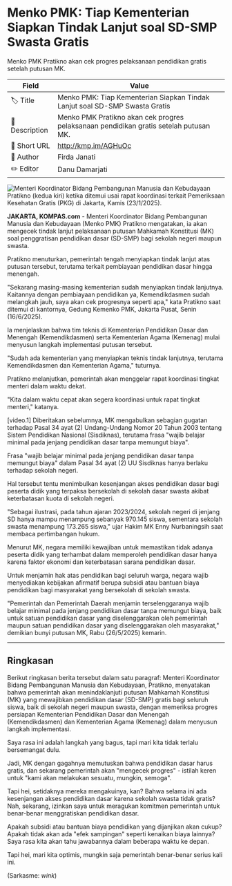 # Menko PMK: Tiap Kementerian Siapkan Tindak Lanjut soal SD-SMP Swasta Gratis

Menko PMK Pratikno akan cek progres pelaksanaan pendidikan gratis setelah putusan MK.

| Field         | Value                                                       |
|---------------|-------------------------------------------------------------|
| 🏷️ Title       | Menko PMK: Tiap Kementerian Siapkan Tindak Lanjut soal SD-SMP Swasta Gratis |
| 📝 Description | Menko PMK Pratikno akan cek progres pelaksanaan pendidikan gratis setelah putusan MK. |
| 🔗 Short URL   | http://kmp.im/AGHuOc |
| 👤 Author      | Firda Janati |
| ✏️ Editor      | Danu Damarjati  |

![Menteri Koordinator Bidang Pembangunan Manusia dan Kebudayaan Pratikno (kedua kiri) ketika ditemui usai rapat koordinasi terkait Pemeriksaan Kesehatan Gratis (PKG) di Jakarta, Kamis (23/1/2025).](https://asset.kompas.com/crops/Mxr3wmjRMTdcnPmhi0aULZ_Mjcg=/37x9:677x435/750x500/data/photo/2025/01/23/6791f0ff7d9df.jpg)

**JAKARTA, KOMPAS.com** - Menteri Koordinator Bidang Pembangunan Manusia dan Kebudayaan (Menko PMK) Pratikno mengatakan, ia akan mengecek tindak lanjut pelaksanaan putusan Mahkamah Konstitusi (MK) soal penggratisan pendidikan dasar (SD-SMP) bagi sekolah negeri maupun swasta.

Pratikno menuturkan, pemerintah tengah menyiapkan tindak lanjut atas putusan tersebut, terutama terkait pembiayaan pendidikan dasar hingga menengah.

\"Sekarang masing-masing kementerian sudah menyiapkan tindak lanjutnya. Kaitannya dengan pembiayaan pendidikan ya, Kemendikdasmen sudah melangkah jauh, saya akan cek progresnya seperti apa,\" kata Pratikno saat ditemui di kantornya, Gedung Kemenko PMK, Jakarta Pusat, Senin (16/6/2025).

Ia menjelaskan bahwa tim teknis di Kementerian Pendidikan Dasar dan Menengah (Kemendikdasmen) serta Kementerian Agama (Kemenag) mulai menyusun langkah implementasi putusan tersebut.

\"Sudah ada kementerian yang menyiapkan teknis tindak lanjutnya, terutama Kemendikdasmen dan Kementerian Agama,\" tuturnya.

Pratikno melanjutkan, pemerintah akan menggelar rapat koordinasi tingkat menteri dalam waktu dekat.

\"Kita dalam waktu cepat akan segera koordinasi untuk rapat tingkat menteri,\" katanya.

\[video.1\] Diberitakan sebelumnya, MK mengabulkan sebagian gugatan terhadap Pasal 34 ayat (2) Undang-Undang Nomor 20 Tahun 2003 tentang Sistem Pendidikan Nasional (Sisdiknas), terutama frasa \"wajib belajar minimal pada jenjang pendidikan dasar tanpa memungut biaya\".

Frasa \"wajib belajar minimal pada jenjang pendidikan dasar tanpa memungut biaya\" dalam Pasal 34 ayat (2) UU Sisdiknas hanya berlaku terhadap sekolah negeri.

Hal tersebut tentu menimbulkan kesenjangan akses pendidikan dasar bagi peserta didik yang terpaksa bersekolah di sekolah dasar swasta akibat keterbatasan kuota di sekolah negeri.

\"Sebagai ilustrasi, pada tahun ajaran 2023/2024, sekolah negeri di jenjang SD hanya mampu menampung sebanyak 970.145 siswa, sementara sekolah swasta menampung 173.265 siswa,\" ujar Hakim MK Enny Nurbaningsih saat membaca pertimbangan hukum.

Menurut MK, negara memiliki kewajiban untuk memastikan tidak adanya peserta didik yang terhambat dalam memperoleh pendidikan dasar hanya karena faktor ekonomi dan keterbatasan sarana pendidikan dasar.

Untuk menjamin hak atas pendidikan bagi seluruh warga, negara wajib menyediakan kebijakan afirmatif berupa subsidi atau bantuan biaya pendidikan bagi masyarakat yang bersekolah di sekolah swasta.

\"Pemerintah dan Pemerintah Daerah menjamin terselenggaranya wajib belajar minimal pada jenjang pendidikan dasar tanpa memungut biaya, baik untuk satuan pendidikan dasar yang diselenggarakan oleh pemerintah maupun satuan pendidikan dasar yang diselenggarakan oleh masyarakat," demikian bunyi putusan MK, Rabu (26/5/2025) kemarin.

---
## Ringkasan

Berikut ringkasan berita tersebut dalam satu paragraf: Menteri Koordinator Bidang Pembangunan Manusia dan Kebudayaan, Pratikno, menyatakan bahwa pemerintah akan menindaklanjuti putusan Mahkamah Konstitusi (MK) yang mewajibkan pendidikan dasar (SD-SMP) gratis bagi seluruh siswa, baik di sekolah negeri maupun swasta, dengan memeriksa progres persiapan Kementerian Pendidikan Dasar dan Menengah (Kemendikdasmen) dan Kementerian Agama (Kemenag) dalam menyusun langkah implementasi.



Saya rasa ini adalah langkah yang bagus, tapi mari kita tidak terlalu bersemangat dulu.

 Jadi, MK dengan gagahnya memutuskan bahwa pendidikan dasar harus gratis, dan sekarang pemerintah akan "mengecek progres" - istilah keren untuk "kami akan melakukan sesuatu, mungkin, semoga".

 Tapi hei, setidaknya mereka mengakuinya, kan? Bahwa selama ini ada kesenjangan akses pendidikan dasar karena sekolah swasta tidak gratis? Nah, sekarang, izinkan saya untuk meragukan komitmen pemerintah untuk benar-benar menggratiskan pendidikan dasar.

 Apakah subsidi atau bantuan biaya pendidikan yang dijanjikan akan cukup? Apakah tidak akan ada "efek sampingan" seperti kenaikan biaya lainnya? Saya rasa kita akan tahu jawabannya dalam beberapa waktu ke depan.

 Tapi hei, mari kita optimis, mungkin saja pemerintah benar-benar serius kali ini.

 (Sarkasme: *wink*)
